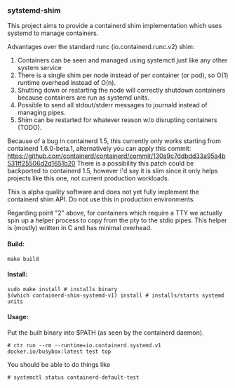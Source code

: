 ### sytstemd-shim

This project aims to provide a containerd shim implementation which uses systemd to manage containers.

Advantages over the standard runc (io.containerd.runc.v2) shim:

1. Containers can be seen and managed using systemctl just like any other system service
2. There is a single shim per node instead of per container (or pod), so O(1) runtime overhead instead of O(n).
3. Shutting down or restarting the node will correctly shutdown containers because containers are run as systemd units.
4. Possible to send all stdout/stderr messages to journald instead of managing pipes.
5. Shim can be restarted for whatever reason w/o disrupting containers (TODO).

Because of a bug in containerd 1.5, this currently only works starting from
containerd 1.6.0-beta.1, alternatively you can apply this commit:
https://github.com/containerd/containerd/commit/130a9c7ddbdd33a95a4b531ff25506d2d1651b20
There is a possibility this patch could be backported to containerd 1.5, however
I'd say it is slim since it only helps projects like this one, not current
production workloads.

This is alpha quality software and does not yet fully implement the containerd shim API.
Do not use this in production environments.

Regarding point "2" above, for containers which require a TTY we actually spin up a
helper process to copy from the pty to the stdio pipes. This helper is (mostly)
written in C and has minimal overhead.

#### Build:

```shell
make build
```

#### Install:
```shell
sudo make install # installs binary
$(which containerd-shim-systemd-v1) install # installs/starts systemd units
```

#### Usage:

Put the built binary into $PATH (as seen by the containerd daemon).

```shell
# ctr run --rm --runtime=io.containerd.systemd.v1 docker.io/busybox:latest test top
```

You should be able to do things like

```shell
# systemctl status containerd-default-test
```